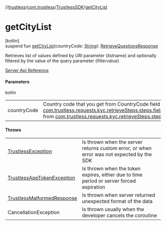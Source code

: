 //[trustless](../../../index.md)/[com.trustless](../index.md)/[TrustlessSDK](index.md)/[getCityList](get-city-list.md)

# getCityList

[kotlin]\
suspend fun [getCityList](get-city-list.md)(countryCode: [String](https://kotlinlang.org/api/latest/jvm/stdlib/kotlin/-string/index.html)): [RetrieveQuestionsResponse](../../com.trustless.requests.kyc.retrieveQuestions/-retrieve-questions-response/index.md)

Retrieves list of values defined by URI parameter {listname} and optionally filtered by the value of the query parameter {filtervalue}

[Server Api Reference](https://developer.staq.io/docs/apis/kyc#/Metadata/Get%20a%20List%20of%20Values)

#### Parameters

kotlin

| | |
|---|---|
| countryCode | Country code that you get from CountryCode field while KYC process. You can use [com.trustless.requests.kyc.retrieveSteps.steps.fields.UrlField.getValueFromDependentField](../../com.trustless.requests.kyc.retrieveSteps.steps.fields/-url-field/get-value-from-dependent-field.md) from [com.trustless.requests.kyc.retrieveSteps.steps.fields.UrlField](../../com.trustless.requests.kyc.retrieveSteps.steps.fields/-url-field/index.md) class. |

#### Throws

| | |
|---|---|
| [TrustlessException](../../com.trustless.exceptions/-trustless-exception/index.md) | Is thrown when the server returns custom error, or when error was not expected by the SDK |
| [TrustlessAppTokenException](../../com.trustless.exceptions/-trustless-app-token-exception/index.md) | Is thrown when the token expires, either due to time period or server forced expiration |
| [TrustlessMalformedResponse](../../com.trustless.exceptions/-trustless-malformed-response/index.md) | Is thrown when server returned unexpected format of the data |
| CancellationException | Is thrown usually when the developer cancels the coroutine |
